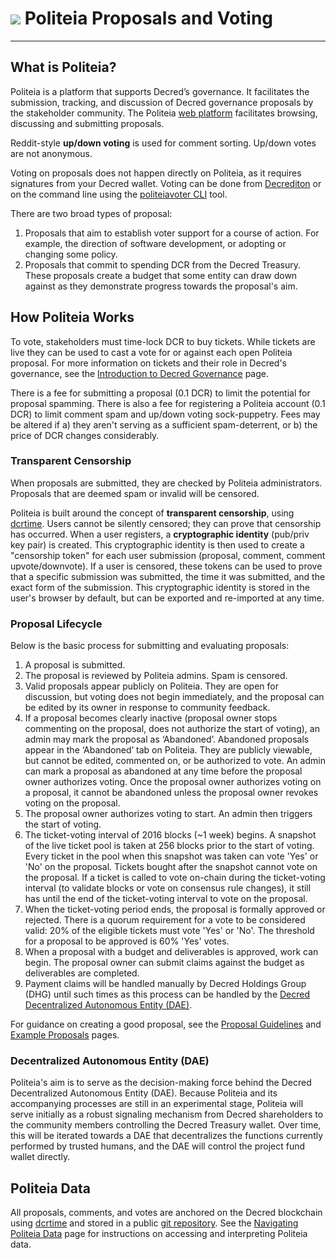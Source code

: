 # <img class="dcr-icon" src="/img/dcr-icons/Politeia.svg" /> Politeia Proposals and Voting

---

## What is Politeia?

Politeia is a platform that supports Decred’s governance. It facilitates the submission, tracking, and discussion of Decred governance proposals by the stakeholder community. The Politeia [web platform](https://proposals.decred.org/) facilitates browsing, discussing and submitting proposals.

Reddit-style **up/down voting** is used for comment sorting. Up/down votes are not anonymous.

Voting on proposals does not happen directly on Politeia, as it requires signatures from your Decred wallet. Voting can be done from [Decrediton](../../wallets/decrediton/decrediton-setup.md) or on the command line using the [politeiavoter CLI](https://github.com/decred/politeia/tree/master/politeiavoter) tool. 

There are two broad types of proposal:

1. Proposals that aim to establish voter support for a course of action. For example, the direction of software development, or adopting or changing some policy.
2. Proposals that commit to spending DCR from the Decred Treasury. These proposals create a budget that some entity can draw down against as they demonstrate progress towards the proposal's aim.

## How Politeia Works

To vote, stakeholders must time-lock DCR to buy tickets. While tickets are live they can be used to cast a vote for or against each open Politeia proposal. For more information on tickets and their role in Decred's governance, see the [Introduction to Decred Governance](../../governance/introduction-to-decred-governance.md) page.

There is a fee for submitting a proposal (0.1 DCR) to limit the potential for proposal spamming. There is also a fee for registering a Politeia account (0.1 DCR) to limit comment spam and up/down voting sock-puppetry. Fees may be altered if a) they aren't serving as a sufficient spam-deterrent, or b) the price of DCR changes considerably.

### Transparent Censorship

When proposals are submitted, they are checked by Politeia administrators. Proposals that are deemed spam or invalid will be censored.

Politeia is built around the concept of **transparent censorship**, using [dcrtime](https://github.com/decred/dcrtime). Users cannot be silently censored; they can prove that censorship has occurred. When a user registers, a **cryptographic identity** (pub/priv key pair) is created. This cryptographic identity is then used to create a "censorship token" for each user submission (proposal, comment, comment upvote/downvote). If a user is censored, these tokens can be used to prove that a specific submission was submitted, the time it was submitted, and the exact form of the submission. This cryptographic identity is stored in the user's browser by default, but can be exported and re-imported at any time. 


### Proposal Lifecycle

Below is the basic process for submitting and evaluating proposals:

1. A proposal is submitted.
1. The proposal is reviewed by Politeia admins. Spam is censored. 
1. Valid proposals appear publicly on Politeia. They are open for discussion, but voting does not begin immediately, and the proposal can be edited by its owner in response to community feedback. 
1. If a proposal becomes clearly inactive (proposal owner stops commenting on the proposal, does not authorize the start of voting), an admin may mark the proposal as ‘Abandoned’. Abandoned proposals appear in the ‘Abandoned’ tab on Politeia. They are publicly viewable, but cannot be edited, commented on, or be authorized to vote. An admin can mark a proposal as abandoned at any time before the proposal owner authorizes voting. Once the proposal owner authorizes voting on a proposal, it cannot be abandoned unless the proposal owner revokes voting on the proposal.
1. The proposal owner authorizes voting to start. An admin then triggers the start of voting.	
1. The ticket-voting interval of 2016 blocks (~1 week) begins. A snapshot of the live ticket pool is taken at 256 blocks prior to the start of voting. Every ticket in the pool when this snapshot was taken can vote 'Yes' or 'No' on the proposal. Tickets bought after the snapshot cannot vote on the proposal. If a ticket is called to vote on-chain during the ticket-voting interval (to validate blocks or vote on consensus rule changes), it still has until the end of the ticket-voting interval to vote on the proposal. 
1. When the ticket-voting period ends, the proposal is formally approved or rejected. There is a quorum requirement for a vote to be considered valid: 20% of the eligible tickets must vote 'Yes' or 'No'. The threshold for a proposal to be approved is 60% 'Yes' votes.
1. When a proposal with a budget and deliverables is approved, work can begin. The proposal owner can submit claims against the budget as deliverables are completed.
1. Payment claims will be handled manually by Decred Holdings Group (DHG) until such times as this process can be handled by the [Decred Decentralized Autonomous Entity (DAE)](#decentralized-autonomous-entity-dae).

For guidance on creating a good proposal, see the [Proposal Guidelines](../../governance/politeia/proposal-guidelines.md) and [Example Proposals](../../governance/politeia/example-proposals.md) pages.

### Decentralized Autonomous Entity (DAE)

Politeia's aim is to serve as the decision-making force behind the Decred Decentralized Autonomous Entity (DAE). Because Politeia and its accompanying processes are still in an experimental stage, Politeia will serve initially as a robust signaling mechanism from Decred shareholders to the community members controlling the Decred Treasury wallet. Over time, this will be iterated towards a DAE that decentralizes the functions currently performed by trusted humans, and the DAE will control the project fund wallet directly.

## Politeia Data

All proposals, comments, and votes are anchored on the Decred blockchain using [dcrtime](https://github.com/decred/dcrtime) and stored in a public [git repository](https://github.com/decred-proposals/mainnet). See the [Navigating Politeia Data](../../advanced/navigating-politeia-data.md) page for instructions on accessing and interpreting Politeia data. 




